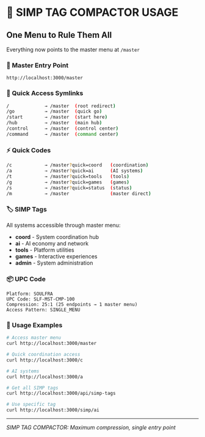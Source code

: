 # 🔗 SIMP TAG COMPACTOR USAGE

## One Menu to Rule Them All

Everything now points to the master menu at `/master`

### 🎯 Master Entry Point
```
http://localhost:3000/master
```

### 🔗 Quick Access Symlinks
```bash
/             → /master  (root redirect)
/go           → /master  (quick go)
/start        → /master  (start here)
/hub          → /master  (main hub)
/control      → /master  (control center)
/command      → /master  (command center)
```

### ⚡ Quick Codes
```bash
/c            → /master?quick=coord   (coordination)
/a            → /master?quick=ai      (AI systems)
/t            → /master?quick=tools   (tools)
/g            → /master?quick=games   (games)
/s            → /master?quick=status  (status)
/m            → /master               (master direct)
```

### 🏷️ SIMP Tags
All systems accessible through master menu:
- **coord** - System coordination hub
- **ai** - AI economy and network  
- **tools** - Platform utilities
- **games** - Interactive experiences
- **admin** - System administration

### 📦 UPC Code
```
Platform: SOULFRA
UPC Code: SLF-MST-CMP-100
Compression: 25:1 (25 endpoints → 1 master menu)
Access Pattern: SINGLE_MENU
```

### 🚀 Usage Examples
```bash
# Access master menu
curl http://localhost:3000/master

# Quick coordination access  
curl http://localhost:3000/c

# AI systems
curl http://localhost:3000/a

# Get all SIMP tags
curl http://localhost:3000/api/simp-tags

# Use specific tag
curl http://localhost:3000/simp/ai
```

---
*SIMP TAG COMPACTOR: Maximum compression, single entry point*